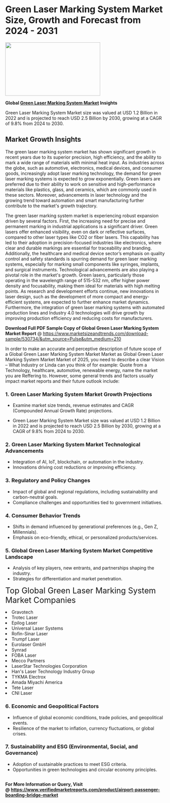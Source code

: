 <H1>Green Laser Marking System Market Size, Growth and Forecast from 2024 - 2031</H1><img class="aligncenter size-medium wp-image-584254" src="https://thirdeyenews.in/wp-content/uploads/2024/09/Global-Market-Research-300x168.jpeg" alt="" width="300" height="168" /><p><strong>Global&nbsp;<a href="https://www.marketsizeandtrends.com/download-sample/530734/&amp;utm_source=Pulse&amp;utm_medium=210">Green Laser Marking System Market</a> Insights</strong></p><p>Green Laser Marking System Market size was valued at USD 1.2 Billion in 2022 and is projected to reach USD 2.5 Billion by 2030, growing at a CAGR of 9.8% from 2024 to 2030.</p><p><h2>Market Growth Insights</h2> <p>The green laser marking system market has shown significant growth in recent years due to its superior precision, high efficiency, and the ability to mark a wide range of materials with minimal heat input. As industries across the globe, such as automotive, electronics, medical devices, and consumer goods, increasingly adopt laser marking technology, the demand for green laser marking systems is expected to grow exponentially. Green lasers are preferred due to their ability to work on sensitive and high-performance materials like plastics, glass, and ceramics, which are commonly used in these sectors. Moreover, advancements in laser technology and the growing trend toward automation and smart manufacturing further contribute to the market's growth trajectory.</p> <p></p> <p>The green laser marking system market is experiencing robust expansion driven by several factors. First, the increasing need for precise and permanent marking in industrial applications is a significant driver. Green lasers offer enhanced visibility, even on dark or reflective surfaces, compared to other laser types like CO2 or fiber lasers. This capability has led to their adoption in precision-focused industries like electronics, where clear and durable markings are essential for traceability and branding. Additionally, the healthcare and medical device sector’s emphasis on quality control and safety standards is spurring demand for green laser marking systems, especially for marking small components like syringes, implants, and surgical instruments. Technological advancements are also playing a pivotal role in the market's growth. Green lasers, particularly those operating in the wavelength range of 515-532 nm, offer higher power density and focusability, making them ideal for materials with high melting points. As research and development efforts continue, new innovations in laser design, such as the development of more compact and energy-efficient systems, are expected to further enhance market dynamics. Furthermore, the integration of green laser marking systems with automated production lines and Industry 4.0 technologies will drive growth by improving production efficiency and reducing costs for manufacturers.</p> <p></p><p><span class=""><strong>Download Full PDF Sample Copy of Global Green Laser Marking System Market Report</strong> @ <a href="https://www.marketsizeandtrends.com/download-sample/530734/&amp;utm_source=Pulse&amp;utm_medium=210" target="_blank">https://www.marketsizeandtrends.com/download-sample/530734/&amp;utm_source=Pulse&amp;utm_medium=210</a></span></p><p>In order to make an accurate and perceptive description of future scope of a Global&nbsp;Green Laser Marking System Market Market as Global&nbsp;Green Laser Marking System Market Market of 2025, you need to describe a clear Vision &ndash; What Industry or Linda can you think of for example: Quote from a Technology, healthcare, automotive, renewable energy, name the market you are Reffering to. However, some general trends and factors usually impact market reports and their future outlook include:</p><h3>1.&nbsp;<strong>Green Laser Marking System Market Growth Projections</strong></h3><ul><li>Examine market size trends, revenue estimates and CAGR (Compounded Annual Growth Rate) projections.</li><li><p>Green Laser Marking System Market size was valued at USD 1.2 Billion in 2022 and is projected to reach USD 2.5 Billion by 2030, growing at a CAGR of 9.8% from 2024 to 2030.</p></li></ul><h3>2.&nbsp;<strong>Green Laser Marking System Market Technological Advancements</strong></h3><ul><li>Integration of AI, IoT, blockchain, or automation in the industry.</li><li>Innovations driving cost reductions or improving efficiency.</li></ul><h3>3.&nbsp;<strong>Regulatory and Policy Changes</strong></h3><ul><li>Impact of global and regional regulations, including sustainability and carbon-neutral goals.</li><li>Compliance challenges and opportunities tied to government initiatives.</li></ul><h3>4.&nbsp;<strong>Consumer Behavior Trends</strong></h3><ul><li>Shifts in demand influenced by generational preferences (e.g., Gen Z, Millennials).</li><li>Emphasis on eco-friendly, ethical, or personalized products/services.</li></ul><h3>5.&nbsp;<strong>Global Green Laser Marking System Market Competitive Landscape</strong></h3><ul><li>Analysis of key players, new entrants, and partnerships shaping the industry.</li><li>Strategies for differentiation and market penetration.</li></ul><p data-pm-slice="1 1 []"><span style="color: inherit; font-family: inherit; font-size: 25px;">Top Global Green Laser Marking System Market Companies</span></p><div class="" data-test-id=""><p><li>Gravotech</li><li> Trotec Laser</li><li> Epilog Laser</li><li> Universal Laser Systems</li><li> Rofin-Sinar Laser</li><li> Trumpf Laser</li><li> Eurolaser GmbH</li><li> Synrad</li><li> FOBA Laser</li><li> Mecco Partners</li><li> LaserStar Technologies Corporation</li><li> Han's Laser Technology Industry Group</li><li> TYKMA Electrox</li><li> Amada Miyachi America</li><li> Tete Laser</li><li> CNI Laser</li></p></div><h3>6.&nbsp;<strong>Economic and Geopolitical Factors</strong></h3><ul><li>Influence of global economic conditions, trade policies, and geopolitical events.</li><li>Resilience of the market to inflation, currency fluctuations, or global crises.</li></ul><h3>7.&nbsp;<strong>Sustainability and ESG (Environmental, Social, and Governance)</strong></h3><ul><li>Adoption of sustainable practices to meet ESG criteria.</li><li>Opportunities in green technologies and circular economy principles.</li></ul><h2><strong style="font-size: 14px;">For More Information or Query, Visit @&nbsp;</strong><a style="background-color: #ffffff; font-size: 14px;" href="https://www.marketsizeandtrends.com/report/green-laser-marking-system-market/" target="_blank">https://www.verifiedmarketreports.com/product/airport-passenger-boarding-bridge-market</a></h2>
